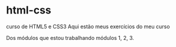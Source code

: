 # html-css
curso de HTML5 e CSS3
 Aqui estão meus exercícios do meu curso
 
 Dos módulos que estou trabalhando módulos 1, 2, 3.
